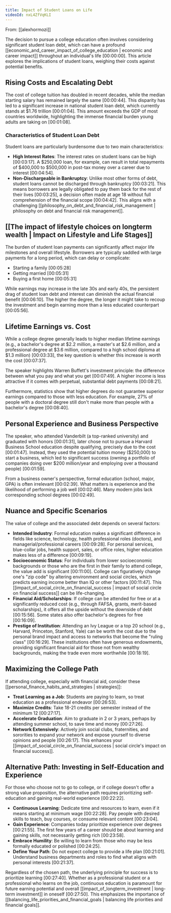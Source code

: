 ```yaml
---
title: Impact of Student Loans on Life
videoId: nxL4ZfVqKLI
---
```


From: [[alexhormozi]] <br/> 

The decision to pursue a college education often involves considering significant student loan debt, which can have a profound [[economic_and_career_impact_of_college_education | economic and career impact]] throughout an individual's life <a class="yt-timestamp" data-t="00:00:00">[00:00:00]</a>. This article explores the implications of student loans, weighing their costs against potential benefits.

## Rising Costs and Escalating Debt
The cost of college tuition has doubled in recent decades, while the median starting salary has remained largely the same <a class="yt-timestamp" data-t="00:00:44">[00:00:44]</a>. This disparity has led to a significant increase in national student loan debt, which currently stands at $1.76 trillion <a class="yt-timestamp" data-t="00:01:04">[00:01:04]</a>. This amount exceeds the GDP of most countries worldwide, highlighting the immense financial burden young adults are taking on <a class="yt-timestamp" data-t="00:01:08">[00:01:08]</a>.

### Characteristics of Student Loan Debt
Student loans are particularly burdensome due to two main characteristics:
*   **High Interest Rates**: The interest rates on student loans can be high <a class="yt-timestamp" data-t="00:03:17">[00:03:17]</a>. A $250,000 loan, for example, can result in total repayments of $400,000 to $500,000 in post-tax money over a career due to interest <a class="yt-timestamp" data-t="00:04:54">[00:04:54]</a>.
*   **Non-Dischargeable in Bankruptcy**: Unlike most other forms of debt, student loans cannot be discharged through bankruptcy <a class="yt-timestamp" data-t="00:03:21">[00:03:21]</a>. This means borrowers are legally obligated to pay them back for the rest of their lives <a class="yt-timestamp" data-t="00:03:25">[00:03:25]</a>, a decision often made at age 18 without full comprehension of the financial scope <a class="yt-timestamp" data-t="00:04:42">[00:04:42]</a>. This aligns with a challenging [[philosophy_on_debt_and_financial_risk_management | philosophy on debt and financial risk management]].

## [[The impact of lifestyle choices on longterm wealth | Impact on Lifestyle and Life Stages]]
The burden of student loan payments can significantly affect major life milestones and overall lifestyle. Borrowers are typically saddled with large payments for a long period, which can delay or complicate:
*   Starting a family <a class="yt-timestamp" data-t="00:05:28">[00:05:28]</a>
*   Getting married <a class="yt-timestamp" data-t="00:05:31">[00:05:31]</a>
*   Buying a first home <a class="yt-timestamp" data-t="00:05:31">[00:05:31]</a>

While earnings may increase in the late 30s and early 40s, the persistent drag of student loan debt and interest can diminish the actual financial benefit <a class="yt-timestamp" data-t="00:06:10">[00:06:10]</a>. The higher the degree, the longer it might take to recoup the investment and begin earning more than a less educated counterpart <a class="yt-timestamp" data-t="00:05:56">[00:05:56]</a>.

## Lifetime Earnings vs. Cost
While a college degree generally leads to higher median lifetime earnings (e.g., a bachelor's degree at $2.2 million, a master's at $2.6 million, and a professional degree at $3.6 million, compared to a high school diploma at $1.3 million) <a class="yt-timestamp" data-t="00:03:33">[00:03:33]</a>, the key question is whether this increase is *worth* the cost <a class="yt-timestamp" data-t="00:07:37">[00:07:37]</a>.

The speaker highlights Warren Buffett's investment principle: the difference between what you pay and what you get <a class="yt-timestamp" data-t="00:07:49">[00:07:49]</a>. A higher income is less attractive if it comes with perpetual, substantial debt payments <a class="yt-timestamp" data-t="00:08:21">[00:08:21]</a>.

Furthermore, statistics show that higher degrees do not guarantee superior earnings compared to those with less education. For example, 27% of people with a doctoral degree still don't make more than people with a bachelor's degree <a class="yt-timestamp" data-t="00:08:40">[00:08:40]</a>.

## Personal Experience and Business Perspective
The speaker, who attended Vanderbilt (a top-ranked university) and graduated with honors <a class="yt-timestamp" data-t="00:01:31">[00:01:31]</a>, later chose not to pursue a Harvard Business School education despite qualifying, precisely due to the cost <a class="yt-timestamp" data-t="00:01:47">[00:01:47]</a>. Instead, they used the potential tuition money ($250,000) to start a business, which led to significant success (owning a portfolio of companies doing over $200 million/year and employing over a thousand people) <a class="yt-timestamp" data-t="00:01:59">[00:01:59]</a>.

From a business owner's perspective, formal education (school, major, GPA) is often irrelevant <a class="yt-timestamp" data-t="00:02:39">[00:02:39]</a>. What matters is experience and the likelihood of performing a job well <a class="yt-timestamp" data-t="00:02:46">[00:02:46]</a>. Many modern jobs lack corresponding school degrees <a class="yt-timestamp" data-t="00:02:49">[00:02:49]</a>.

## Nuance and Specific Scenarios
The value of college and the associated debt depends on several factors:
*   **Intended Industry**: Formal education makes a significant difference in fields like science, technology, health professional roles (doctors), and managerial/professional careers <a class="yt-timestamp" data-t="00:09:28">[00:09:28]</a>. For personal services, blue-collar jobs, health support, sales, or office roles, higher education makes less of a difference <a class="yt-timestamp" data-t="00:09:19">[00:09:19]</a>.
*   **Socioeconomic Status**: For individuals from lower socioeconomic backgrounds or those who are the first in their family to attend college, the value add is significant <a class="yt-timestamp" data-t="00:11:00">[00:11:00]</a>. College can figuratively change one's "zip code" by altering environment and social circles, which predicts earning income better than IQ or other factors <a class="yt-timestamp" data-t="00:11:47">[00:11:47]</a>. This [[impact_of_social_circle_on_financial_success | impact of social circle on financial success]] can be life-changing.
*   **Financial Aid/Scholarships**: If college can be attended for free or at a significantly reduced cost (e.g., through FAFSA, grants, merit-based scholarships), it offers all the upside without the downside of debt <a class="yt-timestamp" data-t="00:15:56">[00:15:56]</a>. Some states also offer bachelor's degrees for free <a class="yt-timestamp" data-t="00:16:09">[00:16:09]</a>.
*   **Prestige of Institution**: Attending an Ivy League or a top 20 school (e.g., Harvard, Princeton, Stanford, Yale) can be worth the cost due to the personal brand impact and access to networks that become the "ruling class" <a class="yt-timestamp" data-t="00:16:29">[00:16:29]</a>. These institutions often have generous endowments, providing significant financial aid for those not from wealthy backgrounds, making the trade even more worthwhile <a class="yt-timestamp" data-t="00:18:19">[00:18:19]</a>.

## Maximizing the College Path
If attending college, especially with financial aid, consider these [[personal_finance_habits_and_strategies | strategies]]:
*   **Treat Learning as a Job**: Students are paying to learn, so treat education as a professional endeavor <a class="yt-timestamp" data-t="00:26:53">[00:26:53]</a>.
*   **Maximize Credits**: Take 18-21 credits per semester instead of the minimum 12 <a class="yt-timestamp" data-t="00:27:17">[00:27:17]</a>.
*   **Accelerate Graduation**: Aim to graduate in 2 or 3 years, perhaps by attending summer school, to save time and money <a class="yt-timestamp" data-t="00:27:26">[00:27:26]</a>.
*   **Network Extensively**: Actively join social clubs, fraternities, and sororities to expand your network and expose yourself to diverse opinions and people <a class="yt-timestamp" data-t="00:26:17">[00:26:17]</a>. This enhances your [[impact_of_social_circle_on_financial_success | social circle's impact on financial success]].

## Alternative Path: Investing in Self-Education and Experience
For those who choose not to go to college, or if college doesn't offer a strong value proposition, the alternative path requires prioritizing self-education and gaining real-world experience <a class="yt-timestamp" data-t="00:22:22">[00:22:22]</a>.
*   **Continuous Learning**: Dedicate time and resources to learn, even if it means starting at minimum wage <a class="yt-timestamp" data-t="00:22:28">[00:22:28]</a>. Pay people with desired skills to teach, buy courses, or consume relevant content <a class="yt-timestamp" data-t="00:23:04">[00:23:04]</a>.
*   **Gain Experience**: Companies today prioritize experience over degrees <a class="yt-timestamp" data-t="00:21:55">[00:21:55]</a>. The first few years of a career should be about learning and gaining skills, not necessarily getting rich <a class="yt-timestamp" data-t="00:23:58">[00:23:58]</a>.
*   **Embrace Humility**: Be willing to learn from those who may be less formally educated or polished <a class="yt-timestamp" data-t="00:24:25">[00:24:25]</a>.
*   **Define Your Path**: Do not expect college to provide a life plan <a class="yt-timestamp" data-t="00:21:01">[00:21:01]</a>. Understand business departments and roles to find what aligns with personal interests <a class="yt-timestamp" data-t="00:21:37">[00:21:37]</a>.

Regardless of the chosen path, the underlying principle for success is to prioritize learning <a class="yt-timestamp" data-t="00:27:40">[00:27:40]</a>. Whether as a professional student or a professional who learns on the job, continuous education is paramount for future earning potential and overall [[impact_of_longterm_investment | long-term investment]] in oneself <a class="yt-timestamp" data-t="00:27:50">[00:27:50]</a>. This emphasizes the importance of [[balancing_life_priorities_and_financial_goals | balancing life priorities and financial goals]].
